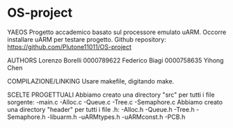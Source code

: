 # OS-project

YAEOS
Progetto accademico basato sul processore emulato uARM. Occorre installare uARM per testare progetto.
Github repository: https://github.com/Plutone11011/OS-project

AUTHORS
Lorenzo Borelli 0000789622
Federico Biagi 0000758635
Yihong Chen 

COMPILAZIONE/LINKING
Usare makefile, digitando make.
<p>
SCELTE PROGETTUALI
Abbiamo creato una directory "src" per tutti i file sorgente: 
-main.c
-Alloc.c 
-Queue.c
-Tree.c
-Semaphore.c
Abbiamo creato una directory "header" per tutti i file .h:
-Alloc.h 
-Queue.h
-Tree.h
-Semaphore.h
-libuarm.h
-uARMtypes.h
-uARMconst.h
-PCB.h
</p>
